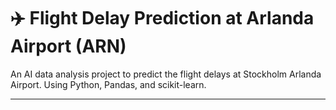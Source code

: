# ✈️ Flight Delay Prediction at Arlanda Airport (ARN)

An AI data analysis project to predict the flight delays at Stockholm Arlanda Airport.
Using Python, Pandas, and scikit-learn.

---

